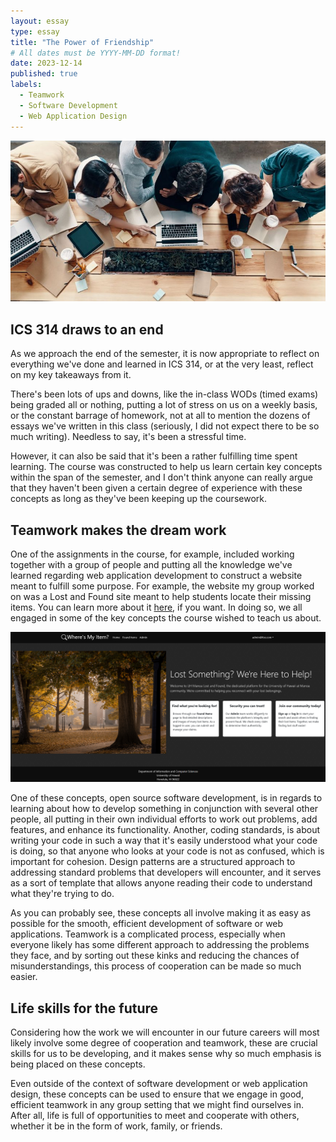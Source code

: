 ```yaml
---
layout: essay
type: essay
title: "The Power of Friendship"
# All dates must be YYYY-MM-DD format!
date: 2023-12-14
published: true
labels:
  - Teamwork
  - Software Development
  - Web Application Design
---
```


<img class="img-fluid" src="../img/essays/thepoweroffriendship/teamwork.jpeg">

## ICS 314 draws to an end

As we approach the end of the semester, it is now appropriate to reflect on everything we've done and learned in ICS 314, or at the very least, reflect on my key takeaways from it. 

There's been lots of ups and downs, like the in-class WODs (timed exams) being graded all or nothing, putting a lot of stress on us on a weekly basis, or the constant barrage of homework, not at all to mention the dozens of essays we've written in this class (seriously, I did not expect there to be so much writing). Needless to say, it's been a stressful time. 

However, it can also be said that it's been a rather fulfilling time spent learning. The course was constructed to help us learn certain key concepts within the span of the semester, and I don't think anyone can really argue that they haven't been given a certain degree of experience with these concepts as long as they've been keeping up the coursework. 

## Teamwork makes the dream work

One of the assignments in the course, for example, included working together with a group of people and putting all the knowledge we've learned regarding web application development to construct a website meant to fulfill some purpose. For example, the website my group worked on was a Lost and Found site meant to help students locate their missing items. You can learn more about it [here](https://tiffany-ngo.github.io/projects/lostandfoundwebsite.html), if you want. In doing so, we all engaged in some of the key concepts the course wished to teach us about.

<img class="rounded pe-4" src="../img/projects/website-project/website.png" width="1200px">

One of these concepts, open source software development, is in regards to learning about how to develop something in conjunction with several other people, all putting in their own individual efforts to work out problems, add features, and enhance its functionality. Another, coding standards, is about writing your code in such a way that it's easily understood what your code is doing, so that anyone who looks at your code is not as confused, which is important for cohesion. Design patterns are a structured approach to addressing standard problems that developers will encounter, and it serves as a sort of template that allows anyone reading their code to understand what they're trying to do.

As you can probably see, these concepts all involve making it as easy as possible for the smooth, efficient development of software or web applications. Teamwork is a complicated process, especially when everyone likely has some different approach to addressing the problems they face, and by sorting out these kinks and reducing the chances of misunderstandings, this process of cooperation can be made so much easier. 

## Life skills for the future

Considering how the work we will encounter in our future careers will most likely involve some degree of cooperation and teamwork, these are crucial skills for us to be developing, and it makes sense why so much emphasis is being placed on these concepts. 

Even outside of the context of software development or web application design, these concepts can be used to ensure that we engage in good, efficient teamwork in any group setting that we might find ourselves in. After all, life is full of opportunities to meet and cooperate with others, whether it be in the form of work, family, or friends.